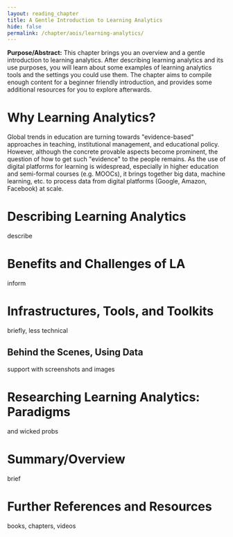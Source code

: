 ```yaml
---
layout: reading_chapter
title: A Gentle Introduction to Learning Analytics
hide: false
permalink: /chapter/aois/learning-analytics/
---
```



**Purpose/Abstract:** This chapter brings you an overview and a gentle introduction to learning analytics. After describing learning analytics and its use purposes, you will learn about some examples of learning analytics tools and the settings you could use them. The chapter aims to compile enough content  for a beginner friendly introduction, and provides some additional resources for you to explore afterwards.

# Why Learning Analytics?
Global trends in education are turning towards "evidence-based" approaches in teaching, institutional management, and educational policy. However, although the concrete provable aspects become prominent, the question of how to get such "evidence" to the people remains. As the use of digital platforms for learning is widespread, especially in higher education and semi-formal courses (e.g. MOOCs), it brings together big data, machine learning, etc.  to process data from digital platforms (Google, Amazon, Facebook) at scale. 

# Describing Learning Analytics
describe

# Benefits and Challenges of LA
inform

# Infrastructures, Tools, and Toolkits
briefly, less technical

## Behind the Scenes, Using Data
support with screenshots and images

# Researching Learning Analytics: Paradigms
and wicked probs

# Summary/Overview
brief

# Further References and Resources
books, chapters, videos 
